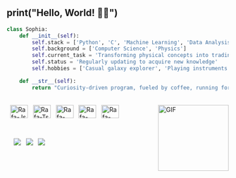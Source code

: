 ## print("Hello, World! 👋🏻")

```python
class Sophia:
    def __init__(self):
        self.stack = ['Python', 'C', 'Machine Learning', 'Data Analysis', 'Theoretical Physics', 'Electricity and Circuits']
        self.background = ['Computer Science', 'Physics']
        self.current_task = 'Transforming physical concepts into trading algorithms'
        self.status = 'Regularly updating to acquire new knowledge'
        self.hobbies = ['Casual galaxy explorer', 'Playing instruments', 'Binge-watching Star Trek', 'Enjoying nature']

    def __str__(self):
        return "Curiosity-driven program, fueled by coffee, running for 19 years."
```

<!--
<br>![Snake animation](https://raw.githubusercontent.com/scavichia/scavichia/output/github-contribution-grid-snake.svg)
-->
  
<div style="display: inline_block"><br>
  <img align="center" alt="Rafa-Js" height="30" width="40" src="https://cdn.jsdelivr.net/gh/devicons/devicon@latest/icons/python/python-original.svg">
  <img align="center" alt="Rafa-Ts" height="30" width="40" src="https://cdn.jsdelivr.net/gh/devicons/devicon@latest/icons/c/c-original.svg">
  <img align="center" alt="Rafa-React" height="30" width="40" src="https://cdn.jsdelivr.net/gh/devicons/devicon@latest/icons/html5/html5-original.svg">
  <img align="center" alt="Rafa-HTML" height="30" width="40" src="https://cdn.jsdelivr.net/gh/devicons/devicon@latest/icons/css3/css3-original.svg">
  <img align="center" alt="Rafa-CSS" height="30" width="40" src="https://cdn.jsdelivr.net/gh/devicons/devicon@latest/icons/javascript/javascript-original.svg">
  <img height=150 width=160 align="right" alt="GIF" src="https://media3.giphy.com/media/v1.Y2lkPTc5MGI3NjExaHk5bmdyOHQxcngyanZqZTI1MDU0dDdvenhmbW5qeHgwdDd1YWgwNyZlcD12MV9pbnRlcm5hbF9naWZfYnlfaWQmY3Q9Zw/SR76DvKq7yfBqwVVz8/giphy.gif" />
</div>
  
  ##
 
<div style="display: inline_block"><br> 
  <a href = "mailto:sophiacavichia02@gmail.com"><img src="https://img.shields.io/badge/-Gmail-%23333?style=for-the-badge&logo=gmail&logoColor=white" target="_blank"></a>
  <a href="www.linkedin.com/in/sophiacavichia" target="_blank"><img src="https://img.shields.io/badge/-LinkedIn-%230077B5?style=for-the-badge&logo=linkedin&logoColor=white" target="_blank"></a>
  <a href="https://whatsa.me/5511964035897" target="_blank"><img src="https://img.shields.io/badge/WhatsApp-4FCE5D?style=for-the-badge&logo=whatsapp&logoColor=white" target="_blank"></a> 
</div>
